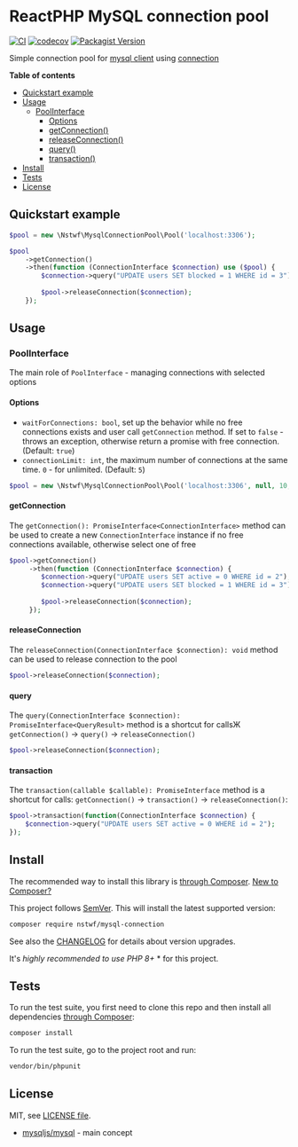# ReactPHP MySQL connection pool

[![CI](https://img.shields.io/github/actions/workflow/status/nstwfdev/mysql-connection-pool/ci.yml?branch=master&label=ci&logo=github)](https://github.com/nstwfdev/mysql-connection-pool/actions?query=workflow%3Aci+branch%3Amaster)
[![codecov](https://codecov.io/gh/nstwfdev/mysql-connection-pool/branch/master/graph/badge.svg?token=9YL9FSM4RV)](https://codecov.io/gh/nstwfdev/mysql-connection-pool)
[![Packagist Version](https://img.shields.io/packagist/v/nstwf/mysql-connection-pool?logo=packagist)](https://packagist.org/packages/nstwf/mysql-connection-pool)

Simple connection pool for [mysql client](https://github.com/friends-of-reactphp/mysql) using [connection](https://github.com/nstwfdev/mysql-connection)

**Table of contents**

* [Quickstart example](#quickstart-example)
* [Usage](#usage)
    * [PoolInterface](#poolinterface)
        * [Options](#options)
        * [getConnection()](#getconnection)
        * [releaseConnection()](#releaseconnection)
        * [query()](#query)
        * [transaction()](#transaction)
* [Install](#install)
* [Tests](#tests)
* [License](#license)

## Quickstart example

```php
$pool = new \Nstwf\MysqlConnectionPool\Pool('localhost:3306');

$pool
    ->getConnection()
    ->then(function (ConnectionInterface $connection) use ($pool) {
        $connection->query("UPDATE users SET blocked = 1 WHERE id = 3");
        
        $pool->releaseConnection($connection);
    });
```

## Usage

### PoolInterface

The main role of `PoolInterface` - managing connections with selected options

#### Options

- `waitForConnections: bool`, set up the behavior while no free connections exists and user call `getConnection` method. If set to `false` - throws an exception, otherwise return a promise with free connection. (Default: `true`)
- `connectionLimit: int`, the maximum number of connections at the same time. `0` - for unlimited. (Default: `5`)

```php
$pool = new \Nstwf\MysqlConnectionPool\Pool('localhost:3306', null, 10, false);
```

#### getConnection

The `getConnection(): PromiseInterface<ConnectionInterface>` method can be used to create a new `ConnectionInterface` instance if no free connections available, otherwise select one of free

```php
$pool->getConnection()
     ->then(function (ConnectionInterface $connection) {
        $connection->query("UPDATE users SET active = 0 WHERE id = 2");
        $connection->query("UPDATE users SET blocked = 1 WHERE id = 3");
        
        $pool->releaseConnection($connection);
     });
```

#### releaseConnection

The `releaseConnection(ConnectionInterface $connection): void` method can be used to release connection to the pool

```php
$pool->releaseConnection($connection);
```

#### query

The `query(ConnectionInterface $connection): PromiseInterface<QueryResult>` method is a shortcut for callsЖ `getConnection()` -> `query()` -> `releaseConnection()`

```php
$pool->releaseConnection($connection);
```

#### transaction

The `transaction(callable $callable): PromiseInterface` method is a shortcut for calls: `getConnection()` -> `transaction()` -> `releaseConnection()`:

```php
$pool->transaction(function(ConnectionInterface $connection) {
    $connection->query("UPDATE users SET active = 0 WHERE id = 2");
});
```

## Install

The recommended way to install this library is [through Composer](https://getcomposer.org).
[New to Composer?](https://getcomposer.org/doc/00-intro.md)

This project follows [SemVer](https://semver.org/).
This will install the latest supported version:

```bash
composer require nstwf/mysql-connection
```

See also the [CHANGELOG](docs/CHANGELOG.md) for details about version upgrades.

It's *highly recommended to use PHP 8+* * for this project.

## Tests

To run the test suite, you first need to clone this repo and then install all
dependencies [through Composer](https://getcomposer.org):

```bash
composer install
```

To run the test suite, go to the project root and run:

```bash
vendor/bin/phpunit
```

## License

MIT, see [LICENSE file](LICENSE).

- [mysqljs/mysql](https://github.com/mysqljs/mysql) - main concept
